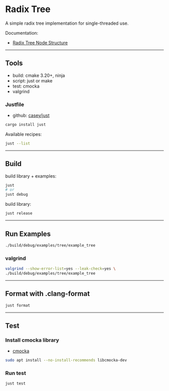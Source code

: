 # Radix Tree

A simple radix tree implementation for single-threaded use.

Documentation:

- [Radix Tree Node Structure](docs/README.md)

---

## Tools

- build: cmake 3.20+, ninja
- script: just or make
- test: cmocka
- valgrind

### Justfile

- github: [casey/just](https://github.com/casey/just)

```bash
cargo install just
```

Available recipes:

```bash
just --list
```

---

## Build

build library + examples:

```bash
just
# or
just debug
```

build library:

```bash
just release
```

---

## Run Examples

```bash
./build/debug/examples/tree/example_tree
```

### valgrind

```bash
valgrind --show-error-list=yes --leak-check=yes \
./build/debug/examples/tree/example_tree
```

---

## Format with .clang-format

```bash
just format
```

---

## Test

### Install cmocka library

- [cmocka](https://cmocka.org/)

```bash
sudo apt install --no-install-recommends libcmocka-dev
```

### Run test

```bash
just test
```
